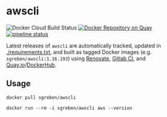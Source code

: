 # awscli

![Docker Cloud Build Status](https://img.shields.io/docker/cloud/build/sgreben/awscli.svg) [![Docker Repository on Quay](https://quay.io/repository/sgreben/awscli/status "Docker Repository on Quay")](https://quay.io/repository/sgreben/awscli) [![pipeline status](https://gitlab.com/sgreben/docker-awscli/badges/master/pipeline.svg)](https://gitlab.com/sgreben/docker-awscli/pipelines)

Latest releases of `awscli` are automatically tracked, updated in [./requirements.txt](requirements.txt), and built as tagged Docker images (e.g. `sgreben/awscli:1.16.193`) using [Renovate](https://renovatebot.com), [Gitlab CI](https://gitlab.com/sgreben/docker-awscli/pipelines), and [Quay.io](https://quay.io/repository/sgreben/awscli?tab=builds)/[DockerHub](https://hub.docker.com/r/sgreben/awscli/builds).

## Usage

```
docker pull sgreben/awscli
```

```
docker run --rm -i sgreben/awscli aws --version
```

